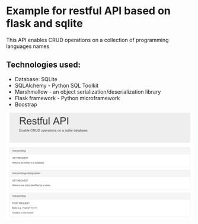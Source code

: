 # Example for restful API based on flask and sqlite
This API enables CRUD operations on a collection of programming languages names

## Technologies used:
* Database: SQLite
* SQLAlchemy - Python SQL Toolkit
* Marshmallow - an object serialization/deserialization library
* Flask framework - Python microframework
* Boostrap

![Screenshot of API](https://github.com/MartaGolabek/restful_API/blob/master/api_screen.PNG)
